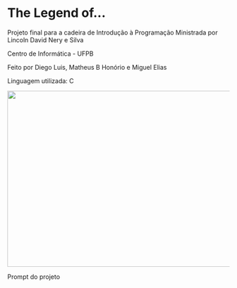 # The Legend of...
Projeto final para a cadeira de Introdução à Programação
Ministrada por Lincoln David Nery e Silva

Centro de Informática - UFPB


Feito por Diego Luis, Matheus B Honório e Miguel Elias

Linguagem utilizada:  C

<p align="center">
  <img width="750" height="400" src="https://github.com/dlrds/projetoIP/blob/master/imagens/prompt.PNG">
  
  Prompt do projeto
</p>
